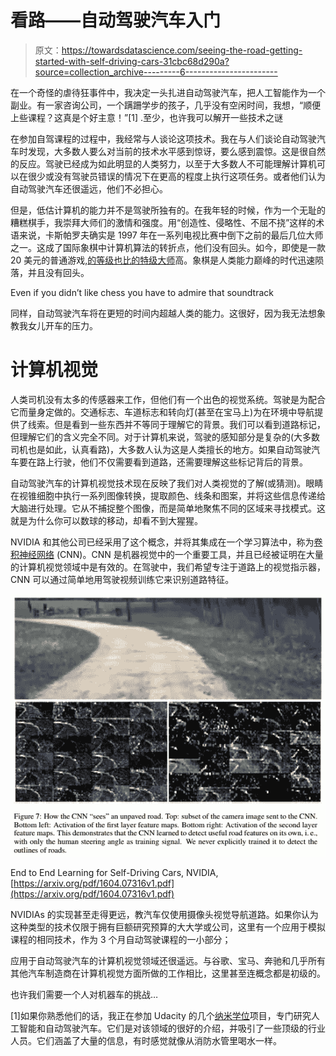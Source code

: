 # 看路——自动驾驶汽车入门

> 原文：<https://towardsdatascience.com/seeing-the-road-getting-started-with-self-driving-cars-31cbc68d290a?source=collection_archive---------6----------------------->

在一个奇怪的虐待狂事件中，我决定一头扎进自动驾驶汽车，把人工智能作为一个副业。有一家咨询公司，一个蹒跚学步的孩子，几乎没有空闲时间，我想，“顺便上些课程？这真是个好主意！”[1] .至少，也许我可以解开一些技术之谜

在参加自驾课程的过程中，我经常与人谈论这项技术。我在与人们谈论自动驾驶汽车时发现，大多数人要么对当前的技术水平感到惊讶，要么感到震惊。这是很自然的反应。驾驶已经成为如此明显的人类努力，以至于大多数人不可能理解计算机可以在很少或没有驾驶员错误的情况下在更高的程度上执行这项任务。或者他们认为自动驾驶汽车还很遥远，他们不必担心。

但是，低估计算机的能力并不是驾驶所独有的。在我年轻的时候，作为一个无耻的糟糕棋手，我崇拜大师们的激情和强度。用“创造性、侵略性、不屈不挠”这样的术语来说，卡斯帕罗夫确实是 1997 年在一系列电视比赛中倒下之前的最后几位大师之一。这成了国际象棋中计算机算法的转折点，他们没有回头。如今，即使是一款 20 美元的普通游戏,[的等级也比](https://www.chess.com/article/view/the-best-computer-chess-engines)[的特级大师](https://ratings.fide.com/top.phtml?list=men)高。象棋是人类能力巅峰的时代迅速陨落，并且没有回头。

Even if you didn’t like chess you have to admire that soundtrack

同样，自动驾驶汽车将在更短的时间内超越人类的能力。这很好，因为我无法想象教我女儿开车的压力。

# 计算机视觉

人类司机没有太多的传感器来工作，但他们有一个出色的视觉系统。驾驶是为配合它而量身定做的。交通标志、车道标志和转向灯(甚至在宝马上)为在环境中导航提供了线索。但是看到一些东西并不等同于理解它的背景。我们可以看到道路标记，但理解它们的含义完全不同。对于计算机来说，驾驶的感知部分是复杂的(大多数司机也是如此，认真看路)，大多数人认为这是人类擅长的地方。如果自动驾驶汽车要在路上行驶，他们不仅需要看到道路，还需要理解这些标记背后的背景。

自动驾驶汽车的计算机视觉技术现在反映了我们对人类视觉的了解(或猜测)。眼睛在视锥细胞中执行一系列图像转换，提取颜色、线条和图案，并将这些信息传递给大脑进行处理。它从不捕捉整个图像，而是简单地聚焦不同的区域来寻找模式。这就是为什么你可以数球的移动，却看不到大猩猩。

NVIDIA 和其他公司已经采用了这个概念，并将其集成在一个学习算法中，称为[卷积神经网络](https://en.wikipedia.org/wiki/Convolutional_neural_network) (CNN)。CNN 是机器视觉中的一个重要工具，并且已经被证明在大量的计算机视觉领域中是有效的。在驾驶中，我们希望专注于道路上的视觉指示器，CNN 可以通过简单地用驾驶视频训练它来识别道路特征。

![](img/60da7b7cd64d06201f97bc2b513d0b2d.png)

End to End Learning for Self-Driving Cars, NVIDIA, [https://arxiv.org/pdf/1604.07316v1.pdf](https://arxiv.org/pdf/1604.07316v1.pdf)

NVIDIAs 的实现甚至走得更远，教汽车仅使用摄像头视觉导航道路。如果你认为这种类型的技术仅限于拥有巨额研究预算的大大学或公司，这里有一个应用于模拟课程的相同技术，作为 3 个月自动驾驶课程的一小部分；

应用于自动驾驶汽车的计算机视觉领域还很遥远。与谷歌、宝马、奔驰和几乎所有其他汽车制造商在计算机视觉方面所做的工作相比，这里甚至连概念都是初级的。

也许我们需要一个人对机器车的挑战…

[1]如果你熟悉他们的话，我正在参加 Udacity 的几个[纳米学位](https://www.udacity.com/nanodegree)项目，专门研究人工智能和自动驾驶汽车。它们是对该领域的很好的介绍，并吸引了一些顶级的行业人员。它们涵盖了大量的信息，有时感觉就像从消防水管里喝水一样。